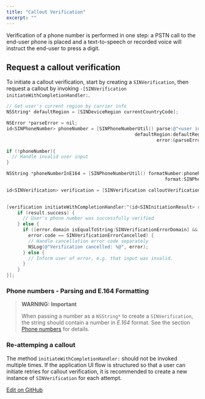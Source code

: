 ```yaml
---
title: "Callout Verification"
excerpt: ""
---
```

Verification of a phone number is performed in one step: a PSTN call to the end-user phone is placed and a text-to-speech or recorded voice will instruct the end-user to press a digit.

## Request a callout verification

To initiate a callout verification, start by creating a `SINVerification`, then request a callout by invoking `-[SINVerification initiateWithCompletionHandler:`.
```objectivec
// Get user's current region by carrier info
NSString* defaultRegion = [SINDeviceRegion currentCountryCode];

NSError *parseError = nil;
id<SINPhoneNumber> phoneNumber = [SINPhoneNumberUtil() parse:@"<user input>"
                                               defaultRegion:defaultRegion
                                                       error:&parseError];

if (!phoneNumber){
  // Handle invalid user input
}

NSString *phoneNumberInE164 = [SINPhoneNumberUtil() formatNumber:phoneNumber
                                                          format:SINPhoneNumberFormatE164];

id<SINVerification> verification = [SINVerification calloutVerificationWithApplicationKey:@"<application key>"
                                                                              phoneNumber:phoneNumberInE164];

[verification initiateWithCompletionHandler:^(id<SINInitiationResult> result, NSError *error) {
    if (result.success) {
      // User's phone number was successfully verified
    } else {
      if ([error.domain isEqualToString:SINVerificationErrorDomain] &&
        error.code == SINVerificationErrorCancelled) {
        // Handle cancellation error code separately
        NSLog(@"Verification cancelled: %@", error);
      } else {
        // Inform user of error, e.g. that input was invalid.
      }
    }
}];
```


### Phone numbers - Parsing and E.164 Formatting

> **WARNING: Important**    
>
> When passing a number as a `NSString*` to create a `SINVerification`, the string should contain a number in *E.164* format. See the section [Phone numbers](doc:verification-ios-phone-numbers) for details.

### Re-attemping a callout

The method `initiateWithCompletionHandler:` should not be invoked multiple times. If the application UI flow is structured so that a user can initiate retries for callout verification, it is recommended to create a new instance of `SINVerification` for each attempt.

<a class="edit-on-github" href="https://github.com/sinch/docs/blob/master/docs/verification/verification-for-ios/verification-ios-callout-verification.md">Edit on GitHub</a>